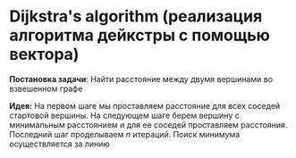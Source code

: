# Dijkstra's algorithm (реализация алгоритма дейкстры с помощью вектора)

<strong>Постановка задачи</strong>: Найти расстояние между двумя вершинами во взвешенном графе

<strong>Идея:</strong> На первом шаге мы проставляем расстояние для всех соседей стартовой вершины. На следующем шаге берем вершину с минимальным расстоянием и для ее соседей проставляем расстояния. Последний шаг проделываем $n$ итераций. Поиск минимума осуществляется за линию
